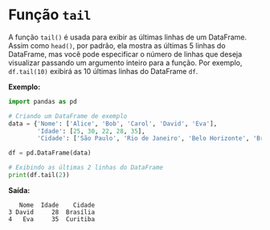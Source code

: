 # Função `tail`

A função `tail()` é usada para exibir as últimas linhas de um DataFrame. Assim como `head()`, por padrão, ela mostra as últimas 5 linhas do DataFrame, mas você pode especificar o número de linhas que deseja visualizar passando um argumento inteiro para a função. Por exemplo, `df.tail(10)` exibirá as 10 últimas linhas do DataFrame `df`.

**Exemplo:**

```python
import pandas as pd

# Criando um DataFrame de exemplo
data = {'Nome': ['Alice', 'Bob', 'Carol', 'David', 'Eva'],
        'Idade': [25, 30, 22, 28, 35],
        'Cidade': ['São Paulo', 'Rio de Janeiro', 'Belo Horizonte', 'Brasília', 'Curitiba']}

df = pd.DataFrame(data)

# Exibindo as últimas 2 linhas do DataFrame
print(df.tail(2))
```

**Saída:**

```
   Nome  Idade    Cidade
3 David     28  Brasília
4   Eva     35  Curitiba
```

